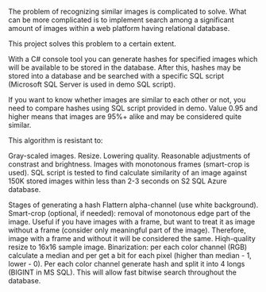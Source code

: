 The problem of recognizing similar images is complicated to solve. What can be more complicated is to implement search among a significant amount of images within a web platform having relational database.

This project solves this problem to a certain extent.

With a C# console tool you can generate hashes for specified images which will be available to be stored in the database. After this, hashes may be stored into a database and be searched with a specific SQL script (Microsoft SQL Server is used in demo SQL script).

If you want to know whether images are similar to each other or not, you need to compare hashes using SQL script provided in demo. Value 0.95 and higher means that images are 95%+ alike and may be considered quite similar.

This algorithm is resistant to:

Gray-scaled images.
Resize.
Lowering quality.
Reasonable adjustments of constrast and brightness.
Images with monotonous frames (smart-crop is used).
SQL script is tested to find calculate similarity of an image against 150K stored images within less than 2-3 seconds on S2 SQL Azure database.

Stages of generating a hash
Flattern alpha-channel (use white background).
Smart-crop (optional, if needed): removal of monotonous edge part of the image. Useful if you have images with a frame, but want to treat it as image without a frame (consider only meaningful part of the image). Therefore, image with a frame and without it will be considered the same.
Hiqh-quality resize to 16x16 sample image.
Binarization: per each color channel (RGB) calculate a median and per get a bit for each pixel (higher than median - 1, lower - 0).
Per each color channel generate hash and split it into 4 longs (BIGINT in MS SQL). This will allow fast bitwise search throughout the database.
